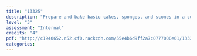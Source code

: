 ```yaml
---
title: "13325"
description: "Prepare and bake basic cakes, sponges, and scones in a commercial kitchen"
level: "3"
assessment: "Internal"
credits: "4"
pdf: "http://c1940652.r52.cf0.rackcdn.com/55e4b6d9ff2a7c0777000e01/13325.pdf"
categories:
---
```


